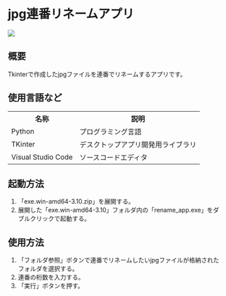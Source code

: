 <h1>jpg連番リネームアプリ</h1>
<img src="https://user-images.githubusercontent.com/125285302/226239284-128f7a6d-f142-4e61-aed4-54a4ab663817.jpg">
<h2>概要</h2>
<p>Tkinterで作成したjpgファイルを連番でリネームするアプリです。</p>
<h2>使用言語など</h2>
<table>
  <tr>
    <th>名称</th>
    <th>説明</th>
  </tr>
  <tr>
    <td>Python</td>
    <td>プログラミング言語</td>
  </tr>
  <tr>
    <td>TKinter</td>
    <td>デスクトップアプリ開発用ライブラリ</td>
  </tr>
  <tr>
    <td>Visual Studio Code</td>
    <td>ソースコードエディタ</td>
  </tr>
</table>
<h2>起動方法</h2>
<ol>
  <li>「exe.win-amd64-3.10.zip」を展開する。</li>
  <li>展開した「exe.win-amd64-3.10」フォルダ内の「rename_app.exe」をダブルクリックで起動する。</li>
</ol>
<h2>使用方法</h2>
<ol>
  <li>「フォルダ参照」ボタンで連番でリネームしたいjpgファイルが格納されたフォルダを選択する。</li>
  <li>連番の桁数を入力する。</li>
  <li>「実行」ボタンを押す。</li>
</ol>
